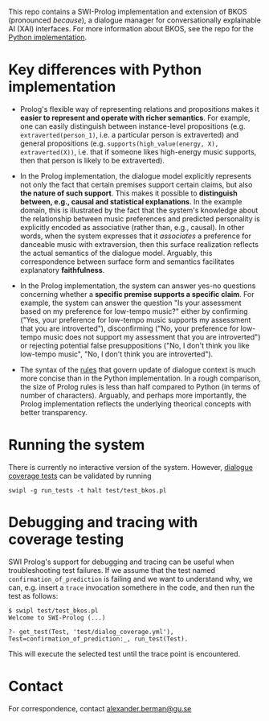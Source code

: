 This repo contains a SWI-Prolog implementation and extension of BKOS (pronounced _because_), a dialogue manager for conversationally explainable AI (XAI) interfaces. For more information about BKOS, see the repo for the [Python implementation](https://github.com/alex-berman/BKOS).

# Key differences with Python implementation

* Prolog's flexible way of representing relations and propositions makes it **easier to represent and operate with richer semantics**. For example, one can easily distinguish between instance-level propositions (e.g. `extraverted(person_1)`, i.e. a particular person is extraverted) and general propositions (e.g. `supports(high_value(energy, X), extraverted(X))`, i.e. that if someone likes high-energy music supports, then that person is likely to be extraverted).

- In the Prolog implementation, the dialogue model explicitly represents not only the fact that certain premises support certain claims, but also **the nature of such support**. This makes it possible to **distinguish between, e.g., causal and statistical explanations**. In the example domain, this is illustrated by the fact that the system's knowledge about the relationship between music preferences and predicted personality is explicitly encoded as associative (rather than, e.g., causal). In other words, when the system expresses that it _associates_ a preference for danceable music with extraversion, then this surface realization reflects the actual semantics of the dialogue model. Arguably, this correspondence between surface form and semantics facilitates explanatory **faithfulness**.

- In the Prolog implementation, the system can answer yes-no questions concerning whether a **specific premise supports a specific claim**. For example, the system can answer the question "Is your assessment based on my preference for low-tempo music?" either by confirming ("Yes, your preference for low-tempo music supports my assessment that you are introverted"), disconfirming ("No, your preference for low-tempo music does not support my assessment that you are introverted") or rejecting potential false presuppositions ("No, I don't think you like low-tempo music", "No, I don't think you are introverted").

- The syntax of the [rules](bkos.pl) that govern update of dialogue context is much more concise than in the Python implementation. In a rough comparison, the size of Prolog rules is less than half compared to Python (in terms of number of characters). Arguably, and perhaps more importantly, the Prolog implementation reflects the underlying theorical concepts with better transparency.

# Running the system

There is currently no interactive version of the system. However, [dialogue coverage tests](test/dialog_coverage.yml) can be validated by running

```
swipl -g run_tests -t halt test/test_bkos.pl
```

# Debugging and tracing with coverage testing
SWI Prolog's support for debugging and tracing can be useful when troubleshooting test failures. If we assume that the test named `confirmation_of_prediction` is failing and we want to understand why, we can, e.g. insert a `trace` invocation somethere in the code, and then run the test as follows:

```
$ swipl test/test_bkos.pl
Welcome to SWI-Prolog (...)

?- get_test(Test, 'test/dialog_coverage.yml'), Test=confirmation_of_prediction:_, run_test(Test).
```

This will execute the selected test until the trace point is encountered.

# Contact
For correspondence, contact alexander.berman@gu.se
